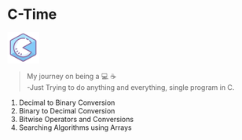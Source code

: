 # C-Time 
![](c-logo.png)
>My journey on being a :computer: :coffee:  
-Just Trying to do anything and everything, single program in C.

1. Decimal to Binary Conversion
2. Binary to Decimal Conversion
3. Bitwise Operators and Conversions
4. Searching Algorithms using Arrays
